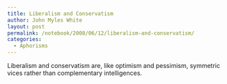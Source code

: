 ```yaml
---
title: Liberalism and Conservatism
author: John Myles White
layout: post
permalink: /notebook/2008/06/12/liberalism-and-conservatism/
categories:
  - Aphorisms
---
```


Liberalism and conservatism are, like optimism and pessimism, symmetric vices rather than complementary intelligences.
